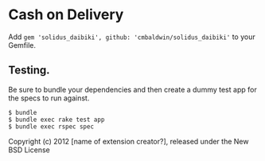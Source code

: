 Cash on Delivery
=====================

Add `gem 'solidus_daibiki', github: 'cmbaldwin/solidus_daibiki'` to your Gemfile.

Testing.
-------

Be sure to bundle your dependencies and then create a dummy test app for the specs to run against.

    $ bundle
    $ bundle exec rake test app
    $ bundle exec rspec spec

Copyright (c) 2012 [name of extension creator?], released under the New BSD License

